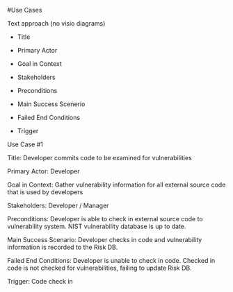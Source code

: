 #Use Cases  

  Text approach (no visio diagrams)
  
 - Title 
  
 - Primary Actor 
 
 - Goal in Context 
 
 - Stakeholders 
 
 - Preconditions 
 
 - Main Success Scenerio 
 
 - Failed End Conditions 
 
 - Trigger
 
Use Case #1  

Title: Developer commits code to be examined for vulnerabilities  

Primary Actor: Developer 

Goal in Context: Gather vulnerability information for all external source code that is used by developers 

Stakeholders: Developer / Manager 

Preconditions: Developer is able to check in external source code to vulnerability system. NIST vulnerability database is up to date.  

Main Success Scenario: Developer checks in code and vulnerability information is recorded to the Risk DB.  

Failed End Conditions: Developer is unable to check in code. Checked in code is not checked for vulnerabilities, failing to update Risk DB.  

Trigger: Code check in 
